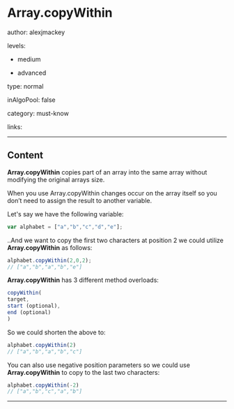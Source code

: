 # Array.copyWithin
author: alexjmackey

levels:

  - medium

  - advanced

type: normal

inAlgoPool: false

category: must-know

links:

---
## Content

**Array.copyWithin** copies part of an array into the same array without modifying the original arrays size.

When you use Array.copyWithin changes occur on the array itself so you don’t need to assign the result to another variable.

Let's say we have the following variable:
```javascript
var alphabet = ["a","b","c","d","e"]; 
```

..And we want to copy the first two characters at position 2 we could utilize **Array.copyWithin** as follows:

```javascript
alphabet.copyWithin(2,0,2);
// ["a","b","a","b","e"]
```

**Array.copyWithin** has 3 different method overloads:

```javascript
copyWithin(
target,
start (optional),
end (optional)
)
```

So we could shorten the above to:

```javascript
alphabet.copyWithin(2)
// ["a","b","a","b","c"]
```

You can also use negative position parameters so we could use **Array.copyWithin** to copy to the last two characters:

```javascript
alphabet.copyWithin(-2)
// ["a","b","c","a","b"]
```

---
